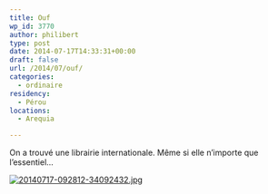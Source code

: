 ```yaml
---
title: Ouf
wp_id: 3770
author: philibert
type: post
date: 2014-07-17T14:33:31+00:00
draft: false
url: /2014/07/ouf/
categories:
  - ordinaire
residency:
  - Pérou
locations:
  - Arequia

---
```

On a trouvé une librairie internationale. Même si elle n&rsquo;importe que l&rsquo;essentiel&#8230; 

[<img src="/uploads/2014/07/20140717-092812-34092432.jpg" alt="20140717-092812-34092432.jpg" class="alignnone size-full" />][1]

 [1]: /uploads/2014/07/20140717-092812-34092432.jpg